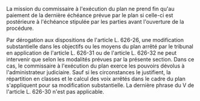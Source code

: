 La mission du commissaire à l'exécution du plan ne prend fin qu'au paiement de la dernière échéance prévue par le plan si celle-ci est postérieure à l'échéance stipulée par les parties avant l'ouverture de la procédure.


Par dérogation aux dispositions de l'article L. 626-26, une modification substantielle dans les objectifs ou les moyens du plan arrêté par le tribunal en application de l'article L. 626-31 ou de l'article L. 626-32 ne peut intervenir que selon les modalités prévues par la présente section. Dans ce cas, le commissaire à l'exécution du plan exerce les pouvoirs dévolus à l'administrateur judiciaire. Sauf si les circonstances le justifient, la répartition en classes et le calcul des voix arrêtés dans le cadre du plan s'appliquent pour sa modification substantielle. La dernière phrase du V de l'article L. 626-30 n'est pas applicable.

